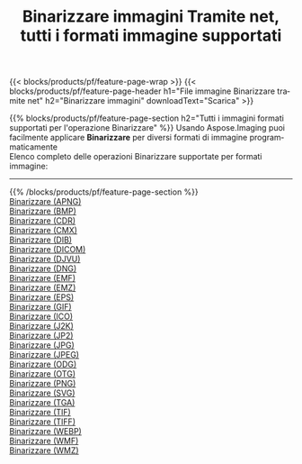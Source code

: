 ﻿---
title: Binarizzare immagini Tramite net, tutti i formati immagine supportati 
weight: 3920
url: /it/net/binarize 
lang: it
langdirlevel: 2
locales: zh-hans,ja,it,ru,de,es,fr,nl,id,lt,pl,pt,vi,tr,ko,zh-hant,ar,hi,th,sv,cs,uk,he
description: Usando Aspose.Imaging puoi facilmente Binarizzare immagini tramite net
---

{{< blocks/products/pf/feature-page-wrap >}}
{{< blocks/products/pf/feature-page-header h1="File immagine Binarizzare tramite net" h2="Binarizzare immagini" downloadText="Scarica" >}}


{{% blocks/products/pf/feature-page-section  h2="Tutti i immagini formati supportati per l'operazione Binarizzare" %}}
Usando Aspose.Imaging puoi facilmente applicare **Binarizzare** per diversi formati di immagine programmaticamente
<br/>
Elenco completo delle operazioni Binarizzare supportate per formati immagine:
<hr/>
{{% /blocks/products/pf/feature-page-section %}}
<div class="container-fluid productfamilypage bg-gray">
    <div class="convertypes bg-gray agp-content section">
        <div class="container">
		<div class="row other-converters">
		    <div class='col-md-2 other-converter remove-lp remove-rp'><a href="/imaging/it/net/binarize/apng" >Binarizzare (APNG)</a></div><div class='col-md-2 other-converter remove-lp remove-rp'><a href="/imaging/it/net/binarize/bmp" >Binarizzare (BMP)</a></div><div class='col-md-2 other-converter remove-lp remove-rp'><a href="/imaging/it/net/binarize/cdr" >Binarizzare (CDR)</a></div><div class='col-md-2 other-converter remove-lp remove-rp'><a href="/imaging/it/net/binarize/cmx" >Binarizzare (CMX)</a></div><div class='col-md-2 other-converter remove-lp remove-rp'><a href="/imaging/it/net/binarize/dib" >Binarizzare (DIB)</a></div><div class='col-md-2 other-converter remove-lp remove-rp'><a href="/imaging/it/net/binarize/dicom" >Binarizzare (DICOM)</a></div><div class='col-md-2 other-converter remove-lp remove-rp'><a href="/imaging/it/net/binarize/djvu" >Binarizzare (DJVU)</a></div><div class='col-md-2 other-converter remove-lp remove-rp'><a href="/imaging/it/net/binarize/dng" >Binarizzare (DNG)</a></div><div class='col-md-2 other-converter remove-lp remove-rp'><a href="/imaging/it/net/binarize/emf" >Binarizzare (EMF)</a></div><div class='col-md-2 other-converter remove-lp remove-rp'><a href="/imaging/it/net/binarize/emz" >Binarizzare (EMZ)</a></div><div class='col-md-2 other-converter remove-lp remove-rp'><a href="/imaging/it/net/binarize/eps" >Binarizzare (EPS)</a></div><div class='col-md-2 other-converter remove-lp remove-rp'><a href="/imaging/it/net/binarize/gif" >Binarizzare (GIF)</a></div><div class='col-md-2 other-converter remove-lp remove-rp'><a href="/imaging/it/net/binarize/ico" >Binarizzare (ICO)</a></div><div class='col-md-2 other-converter remove-lp remove-rp'><a href="/imaging/it/net/binarize/j2k" >Binarizzare (J2K)</a></div><div class='col-md-2 other-converter remove-lp remove-rp'><a href="/imaging/it/net/binarize/jp2" >Binarizzare (JP2)</a></div><div class='col-md-2 other-converter remove-lp remove-rp'><a href="/imaging/it/net/binarize/jpg" >Binarizzare (JPG)</a></div><div class='col-md-2 other-converter remove-lp remove-rp'><a href="/imaging/it/net/binarize/jpeg" >Binarizzare (JPEG)</a></div><div class='col-md-2 other-converter remove-lp remove-rp'><a href="/imaging/it/net/binarize/odg" >Binarizzare (ODG)</a></div><div class='col-md-2 other-converter remove-lp remove-rp'><a href="/imaging/it/net/binarize/otg" >Binarizzare (OTG)</a></div><div class='col-md-2 other-converter remove-lp remove-rp'><a href="/imaging/it/net/binarize/png" >Binarizzare (PNG)</a></div><div class='col-md-2 other-converter remove-lp remove-rp'><a href="/imaging/it/net/binarize/svg" >Binarizzare (SVG)</a></div><div class='col-md-2 other-converter remove-lp remove-rp'><a href="/imaging/it/net/binarize/tga" >Binarizzare (TGA)</a></div><div class='col-md-2 other-converter remove-lp remove-rp'><a href="/imaging/it/net/binarize/tif" >Binarizzare (TIF)</a></div><div class='col-md-2 other-converter remove-lp remove-rp'><a href="/imaging/it/net/binarize/tiff" >Binarizzare (TIFF)</a></div><div class='col-md-2 other-converter remove-lp remove-rp'><a href="/imaging/it/net/binarize/webp" >Binarizzare (WEBP)</a></div><div class='col-md-2 other-converter remove-lp remove-rp'><a href="/imaging/it/net/binarize/wmf" >Binarizzare (WMF)</a></div><div class='col-md-2 other-converter remove-lp remove-rp'><a href="/imaging/it/net/binarize/wmz" >Binarizzare (WMZ)</a></div>
                </div>
        </div>
    </div>
</div>
<br/>
